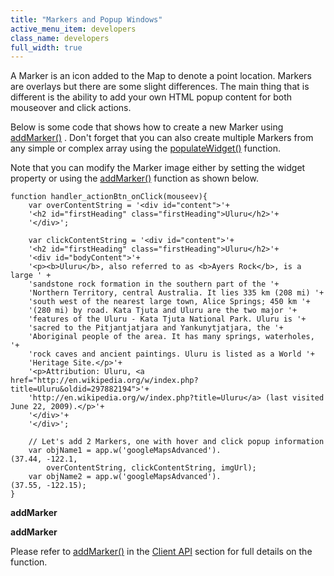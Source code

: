 ```yaml
---
title: "Markers and Popup Windows"
active_menu_item: developers
class_name: developers
full_width: true
---
```



A Marker is an icon added to the Map to denote a point location. Markers are overlays but there are some slight differences. The main thing that is different is the ability to add your own HTML popup content for both mouseover and click actions.

Below is some code that shows how to create a new Marker using [addMarker()](../../../../scripting-apis/client-api/widget-object-functions/advanced-maps/addmarker) . Don't forget that you can also create multiple Markers from any simple or complex array using the [populateWidget()](../using-populatewidget) function.

Note that you can modify the Marker image either by setting the widget property or using the [addMarker()](../../../../scripting-apis/client-api/widget-object-functions/advanced-maps/addmarker) function as shown below.

    function handler_actionBtn_onClick(mouseev){
        var overContentString = '<div id="content">'+
        '<h2 id="firstHeading" class="firstHeading">Uluru</h2>'+
        '</div>';
     
        var clickContentString = '<div id="content">'+
        '<h2 id="firstHeading" class="firstHeading">Uluru</h2>'+
        '<div id="bodyContent">'+
        '<p><b>Uluru</b>, also referred to as <b>Ayers Rock</b>, is a large ' +
        'sandstone rock formation in the southern part of the '+
        'Northern Territory, central Australia. It lies 335 km (208 mi) '+
        'south west of the nearest large town, Alice Springs; 450 km '+
        '(280 mi) by road. Kata Tjuta and Uluru are the two major '+
        'features of the Uluru - Kata Tjuta National Park. Uluru is '+
        'sacred to the Pitjantjatjara and Yankunytjatjara, the '+
        'Aboriginal people of the area. It has many springs, waterholes, '+
        'rock caves and ancient paintings. Uluru is listed as a World '+
        'Heritage Site.</p>'+
        '<p>Attribution: Uluru, <a href="http://en.wikipedia.org/w/index.php?title=Uluru&oldid=297882194">'+
        'http://en.wikipedia.org/w/index.php?title=Uluru</a> (last visited June 22, 2009).</p>'+
        '</div>'+
        '</div>';
     
        // Let's add 2 Markers, one with hover and click popup information
        var objName1 = app.w('googleMapsAdvanced').
    (37.44, -122.1, 
            overContentString, clickContentString, imgUrl);
        var objName2 = app.w('googleMapsAdvanced').
    (37.55, -122.15);
    }
   

**addMarker**

**addMarker**

Please refer to [addMarker()](../../../../scripting-apis/client-api/widget-object-functions/advanced-maps/addmarker) in the [Client API](../../../../scripting-apis/client-api/) section for full details on the function.

